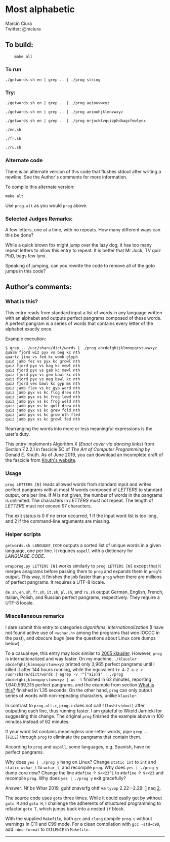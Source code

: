 # Most alphabetic

Marcin Ciura  
Twitter: @mciura  

## To build:

        make all

### To run

    ./getwords.sh en | grep .. | ./prog string

### Try:

    ./getwords.sh en | grep .. | ./prog aeiouvwxyz

    ./getwords.sh en | grep .. | ./prog aeiouhjklmnvwxyz

    ./getwords.sh en | grep .. | ./prog mrjocktvquizphdbagsfewlynx

    ./en.sh

    ./fr.sh

    ./ru.sh

### Alternate code

There is an alternate version of this code that flushes stdout after writing a newline.
See the Author's comments for more information.

To compile this alternate version:

    make alt

Use `prog.alt` as you would `prog` above.

### Selected Judges Remarks:

A few letters, one at a time, with no repeats.
How many different ways can this be done?

While a quick brown fox might jump over the lazy dog,
it has too many repeat letters to allow this entry to repeat.
It is better that Mr Jock, TV quiz PhD, bags few lynx.

Speaking of jumping, can you rewrite the code to
remove all of the goto jumps in this code?

## Author's comments:
### What is this? <a name="wit"></a>

This entry reads from standard input a list of words in any language
written with an alphabet and outputs perfect pangrams composed of these
words. A perfect pangram is a series of words that contains every letter
of the alphabet exactly once.

Example execution:

    $ grep .. /usr/share/dict/words | ./prog abcdefghijklmnopqrstuvwxyz
    qualm fjord wiz pyx vs beg kc nth
    quartz jinx vs fed kc womb glyph
    quid jamb fez vs pyx kc growl nth
    quiz fjord pyx vs bag kc mewl nth
    quiz fjord pyx vs gab kc mewl nth
    quiz fjord pyx vs gem bawl kc nth
    quiz fjord pyx vs meg bawl kc nth
    quiz fjord vex bawl kc gyp ms nth
    quiz jamb flex vs kc gyp word nth
    quiz jamb pyx vs kc flog drew nth
    quiz jamb pyx vs kc frog lewd nth
    quiz jamb pyx vs kc frog weld nth
    quiz jamb pyx vs kc golf drew nth
    quiz jamb pyx vs kc grew fold nth
    quiz jamb pyx vs kc grow nth fled
    quiz jamb pyx vs kc growl fed nth

Rearranging the words into more or less meaningful expressions is the
user's duty.

This entry implements Algorithm X (_Exact cover via dancing links_)
from Section 7.2.2.1 in fascicle 5C of _The Art of Computer
Programming_ by Donald E. Knuth. As of June 2019, you can download an
incomplete draft of the fascicle from [Knuth's
website](https://www-cs-faculty.stanford.edu/~knuth/fasc5c.ps.gz).

### Usage

`prog LETTERS [N]`
reads allowed words from standard input and writes perfect pangrams
with at most _N_ words composed of _LETTERS_ to standard output, one
per line. If _N_ is not given, the number of words in the pangrams is
unlimited. The characters in _LETTERS_ must not repeat. The length of
_LETTERS_ must not exceed 97 characters.

The exit status is 0 if no error occurred, 1 if the input word list
is too long, and 2 if the command-line arguments are missing.

### Helper scripts

`getwords.sh LANGUAGE_CODE`
outputs a sorted list of unique words in a given language, one per
line. It requires `aspell` with a dictionary for _LANGUAGE_CODE_.

`wrapprog.py LETTERS [N]`
works similarly to `prog LETTERS [N]` except that it merges
anagrams before passing them to `prog` and expands them in
`prog`'s output. This way, it finishes the job faster than
`prog` when there are millions of perfect pangrams. It requires a
UTF-8 locale.

`de.sh`, `en.sh`, `fr.sh`, `it.sh`, `pl.sh`,
and `ru.sh` output German, English, French, Italian, Polish,
and Russian perfect pangrams, respectively. They require a UTF-8
locale.

### Miscellaneous remarks

I dare submit this entry to categories _algorithms_,
_internationalization_ (I have not found active use of `<wchar.h>`
among the programs that won IOCCC in the past), and _obscure bugs_ (see
the questions about Linux core dumps below).

To a casual eye, this entry may look similar to
[2005 klausler](https://www.ioccc.org/years.html#2005_klausler).
However, `prog` is internationalized and way faster. On my machine,
`./klausler abcdefghijklmnopqrstuvwxyz` printed only 3,965 perfect
pangrams until I killed it after 144 hours running, while the
equivalent
`tr A-Z a-z < /usr/share/dict/words | egrep -v '^[^ais]$' | ./prog abcdefghijklmnopqrstuvwxyz | wc -l`
finished in 62 minutes, reporting 1,640,569,315 perfect pangrams, and
the example from section [What is this?](#wit) finished in 1.35
seconds. On the other hand, `prog` can only output series of words
with non-repeating characters, unlike `klausler`.

In contrast to `prog.alt.c`, `prog.c` does not call
`fflush(stdout)` after outputting each line, thus running faster.
I am grateful to Witold Jarnicki for suggesting this change.
The original `prog` finished the example above in 100 minutes
instead of 62 minutes.

If your word list contains meaningless one-letter words, pipe
`grep .. [FILE]` through `prog` to eliminate the pangrams that
contain them.

According to `prog` and `aspell`, some languages, e.g. Spanish,
have no perfect pangrams.

Why does `yes | ./prog y` hang on Linux? Change `static int` to
`int` and `static wchar_t` to `wchar_t`, and recompile
`prog`. Why does `yes | ./prog y` dump core now? Change the line
`#define P 9<<23^1` to `#define P 9<<23` and recompile
`prog`. Why does `yes | ./prog y` exit gracefully?

Answer: Nf bs Whar 2019, guhf znavsrfg ohtf va `tyvop` 2.22--2.29:
[1](https://sourceware.org/bugzilla/show_bug.cgi?id=20568) naq
[2](https://sourceware.org/bugzilla/show_bug.cgi?id=20632).

The source code uses `goto` three times. While it could easily get
by without `goto M` and `goto H`, I challenge the adherents of
structured programming to refactor `goto T`, which jumps back into a
nested `if` block.

With the supplied `Makefile`, both `gcc` and `clang` compile
`prog.c` without warnings in C11 and C99 mode. For a clean
compilation with `gcc -std=c90`, add `-Wno-format` to
`CSILENCE` in `Makefile`.

--------------------------------------------------------------------------------
<!--
(c) Copyright 1984-2019, [Leo Broukhis, Simon Cooper, Landon Curt Noll][judges] - All rights reserved
This work is licensed under a [Creative Commons Attribution-ShareAlike 3.0 Unported License][cc].

[judges]: http://www.ioccc.org/judges.html
[cc]: http://creativecommons.org/licenses/by-sa/3.0/
-->
